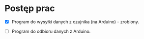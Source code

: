 # Postęp prac 

- [x] Program do wysyłki danych z czujnika (na Arduino) - zrobiony. 
- [ ] Program do odbioru danych z Arduino.


 
